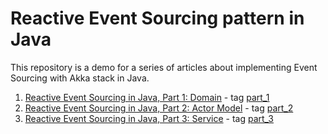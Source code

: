 # Reactive Event Sourcing pattern in Java

This repository is a demo for a series of articles about implementing Event Sourcing with Akka stack in Java.

1. [Reactive Event Sourcing in Java, Part 1: Domain](https://softwaremill.com/reactive-event-sourcing-in-java-part-1-domain/) -
   tag [part_1](https://github.com/softwaremill/reactive-event-sourcing-java/releases/tag/part_1)
2. [Reactive Event Sourcing in Java, Part 2: Actor Model](https://softwaremill.com/reactive-event-sourcing-in-java-part-2-actor-model) -
   tag [part_2](https://github.com/softwaremill/reactive-event-sourcing-java/releases/tag/part_2)
3. [Reactive Event Sourcing in Java, Part 3: Service](https://softwaremill.com/reactive-event-sourcing-in-java-part-3-service) -
   tag [part_3](https://github.com/softwaremill/reactive-event-sourcing-java/releases/tag/part_3)
